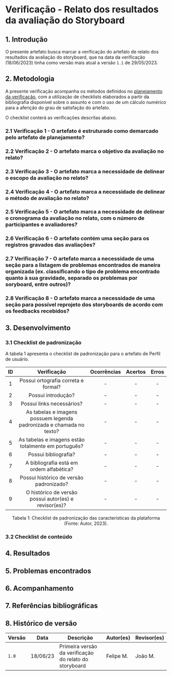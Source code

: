 # Verificação - Relato dos resultados da avaliação do Storyboard

## 1. Introdução



O presente artefato busca marcar a verificação do artefato de relato dos resultados da avaliação do storyboard, que na data da verificação (18/06/2023) tinha como versão mais atual a versão `1.1` de 29/05/2023.

## 2. Metodologia

A presente verificação acompanha os métodos definidos no [planejamento da verificação](./planejamento.md), com a utilização de checklists elaborados a partir da bibliografia disponível sobre o assunto e com o uso de um cálculo numérico para a aferição do grau de satisfação do artefato.

O checklist conterá as verificações descritas abaixo.

### 2.1 Verificação 1 - O artefato é estruturado como demarcado pelo artefato de planejamento? 

### 2.2 Verificação 2 - O artefato marca o objetivo da avaliação no relato?

### 2.3 Verificação 3 - O artefato marca a necessidade de delinear o escopo da avaliação no relato?

### 2.4 Verificação 4 - O artefato marca a necessidade de delinear o método de avaliação no relato? 

### 2.5 Verificação 5 - O artefato marca a necessidade de delinear o cronograma da avaliação no relato, com o número de participantes e avaliadores?

### 2.6 Verificação 6 - O artefato contém uma seção para os registros gravados das avaliações?

### 2.7 Verificação 7 - O artefato marca a necessidade de uma seção para a listagem de problemas encontrados de maneira organizada (ex. classificando o tipo de problema encontrado quanto à sua gravidade, separado os problemas por soryboard, entre outros)? 

### 2.8 Verificação 8 - O artefato marca a necessidade de uma seção para possível reprojeto dos storyboards de acordo com os feedbacks recebidos? 

## 3. Desenvolvimento

### 3.1 Checklist de padronização

A tabela 1 apresenta o checklist de padronização para o artefato de Perfil de usuário.

| ID | Verificação | Ocorrências | Acertos | Erros |
|:-:|:-:|:-:|:-:|:-:|
| 1 | Possui ortografia correta e formal? | - | - | - |
| 2 | Possui introdução? | - | - | - |
| 3 | Possui links necessários? | - | - | - |
| 4 | As tabelas e imagens possuem legenda padronizada e chamada no texto? | - | - | - |
| 5 | As tabelas e imagens estão totalmente em português? | - | - | - |
| 6 | Possui bibliografia? 	| - | - | - |
| 7 | A bibliografia está em ordem alfabética? | - | - | - |
| 8 | Possui histórico de versão padronizado? |	- | - | - |
| 9 | O histórico de versão possui autor(es) e revisor(es)? | - | - | - |

<center>
Tabela 1: Checklist de padronização das características da plataforma (Fonte: Autor, 2023).
</center>

### 3.2 Checklist de conteúdo

## 4. Resultados

## 5. Problemas encontrados

## 6. Acompanhamento

## 7. Referências bibliográficas

## 8. Histórico de versão

|  Versão  |   Data   |                 Descrição               |    Autor(es)   |  Revisor(es)  |
| -------- | -------- | --------------------------------------- | -------------- | ------------- |
|  `1.0`   | 18/06/23 | Primeira versão da verificação do relato do storyboard | Felipe M. | João M.  |